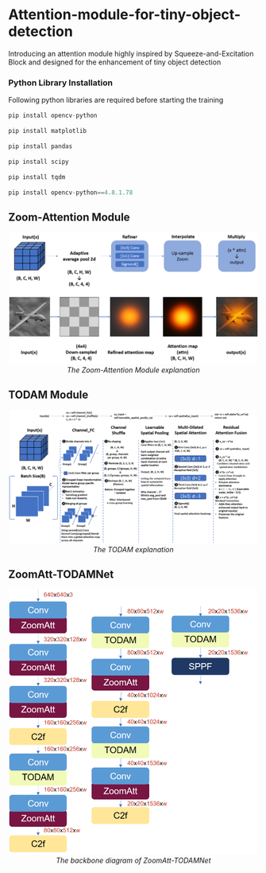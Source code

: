 # Attention-module-for-tiny-object-detection
Introducing an attention module highly inspired by Squeeze-and-Excitation Block and designed for the enhancement of tiny object detection

### Python Library Installation
Following python libraries are required before starting the training
```python
pip install opencv-python
```
```python
pip install matplotlib
```
```python
pip install pandas
```
```python
pip install scipy
```
```python
pip install tqdm
```
```python
pip install opencv-python==4.8.1.78
```

## Zoom-Attention Module
<p align="center">
  <img src="zoomatt_module.png" alt="zoomatt_module" width="500"/>
  <br>
  <em>The Zoom-Attention Module explanation</em>
</p>

## TODAM Module
<p align="center">
  <img src="TODAM.png" alt="todam" width="500"/>
  <br>
  <em>The TODAM explanation</em>
</p>

## ZoomAtt-TODAMNet
<p align="center">
  <img src="zoomatt_TODAMNet.png" alt="zoomatt_todamnet" width="500"/>
  <br>
  <em>The backbone diagram of ZoomAtt-TODAMNet</em>
</p>
